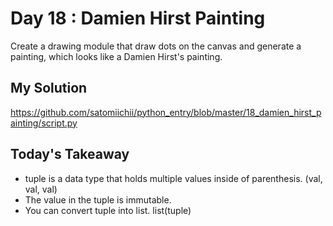 # Day 18 : Damien Hirst Painting

Create a drawing module that draw dots on the canvas and generate a painting, which looks like a Damien Hirst's painting.

## My Solution

https://github.com/satomiichii/python_entry/blob/master/18_damien_hirst_painting/script.py

## Today's Takeaway

- tuple is a data type that holds multiple values inside of parenthesis. (val, val, val)
- The value in the tuple is immutable.
- You can convert tuple into list. list(tuple)
  